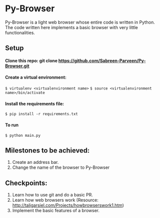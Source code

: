 # Py-Browser

Py-Browser is a light web browser whose entire code is written in Python. The code written here implements a basic browser with very little functionalities.


## Setup

#### Clone this repo: git clone https://github.com/Sabreen-Parveen/Py-Browser.git

#### Create a virtual environment:
`$ virtualenv <virtualenvironment name>`
`$ source <virtualenvironment name>/bin/activate`

#### Install the requirements file:
`$ pip install -r requirements.txt`

#### To run

`$ python main.py`

## Milestones to be achieved:
1. Create an address bar.
2. Change the name of the browser to Py-Browser

## Checkpoints:
1. Learn how to use git and do a basic PR.
2. Learn how web browsers work (Resource: http://taligarsiel.com/Projects/howbrowserswork1.htm)
3. Implement the basic features of a browser.
